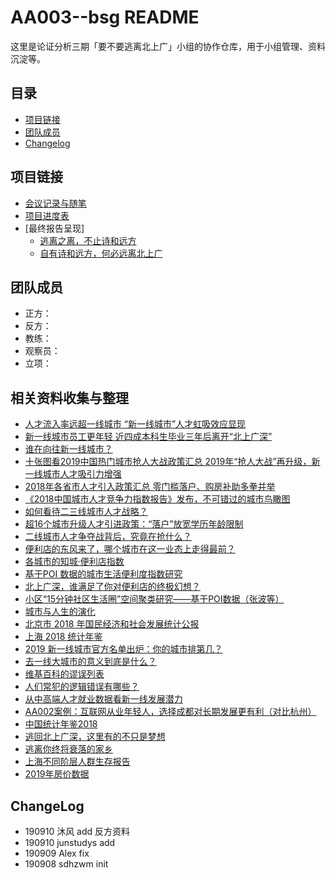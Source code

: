 # AA003--bsg README

这里是论证分析三期「要不要逃离北上广」小组的协作仓库，用于小组管理、资料沉淀等。

## 目录

- [项目链接](#项目链接)
- [团队成员](#团队成员)
- [Changelog](#Changelog)

## 项目链接

- [会议记录与随笔](https://github.com/sdhzwm/AA003--bsg/issues)
- [项目进度表](https://shimo.im/sheets/9JKQWhPXtdPYkH8H/668Nx/)
- [最终报告呈现]
    - [逃离之离，不止诗和远方](https://shimo.im/docs/cyQcCDxDTwwcdTQw)
    - [自有诗和远方，何必远离北上广](https://shimo.im/docs/KYqyx3xc3rPVhwpX)

## 团队成员

- 正方：
- 反方：
- 教练：
- 观察员：
- 立项：

## 相关资料收集与整理
- [人才流入率远超一线城市 “新一线城市”人才虹吸效应显现](http://www.xinhuanet.com/legal/2018-05/11/c_1122815638.htm)
- [新一线城市员工更年轻 近四成本科生毕业三年后离开“北上广深”](http://www.nbd.com.cn/articles/2019-07-05/1351175.html)
- [谁在向往新一线城市？](https://www.huxiu.com/article/268076.html)
- [十张图看2019中国热门城市抢人大战政策汇总 2019年“抢人大战”再升级，新一线城市人才吸引力增强](https://www.qianzhan.com/analyst/detail/220/190814-eca31a9f.html)
- [2018年各省市人才引入政策汇总 零门槛落户、购房补助多拳并举](https://www.qianzhan.com/analyst/detail/220/180509-c708eff3.html)
- [《2018中国城市人才竞争力指数报告》发布，不可错过的城市鸟瞰图](https://www.hroot.com/d-9378718.hr?%E3%80%8A2018%E4%B8%AD%E5%9B%BD%E5%9F%8E%E5%B8%82%E4%BA%BA%E6%89%8D%E7%AB%9E%E4%BA%89%E5%8A%9B%E6%8C%87%E6%95%B0%E6%8A%A5%E5%91%8A%E3%80%8B%E5%8F%91%E5%B8%83%EF%BC%8C%E4%B8%8D%E5%8F%AF%E9%94%99%E8%BF%87%E7%9A%84%E5%9F%8E%E5%B8%82%E9%B8%9F%E7%9E%B0%E5%9B%BE-%E4%BA%BA%E5%8A%9B%E8%B5%84%E6%9C%AC%E7%AE%A1%E7%90%86-%E6%8A%A5%E5%91%8A)
- [如何看待二三线城市人才战略？](https://www.zhihu.com/question/68565455)
- [超16个城市升级人才引进政策：“落户”放宽学历年龄限制](http://www.xinhuanet.com/fortune/2019-02/24/c_1124154711.htm)
- [二线城市人才争夺战背后，究竟在抢什么？](https://36kr.com/p/5123768)
- [便利店的东风来了，哪个城市在这一业态上走得最前？](https://mp.weixin.qq.com/s/i9lo8NuLWPR1xHA6oHc5Zw)
- [各城市的知城·便利店指数](https://www.cbnweek.com/articles/normal/18026>)
- [基于POI 数据的城市生活便利度指数研究](<https://mp.weixin.qq.com/s?__biz=MzA3MTE4Mzc5OA==&mid=2658450996&idx=2&sn=5bbe3728117761004ec61a268204f8ac&scene=4#wechat_redirect> )
- [北上广深，谁满足了你对便利店的终极幻想？](<https://36kr.com/p/5155502> )
- [小区“15分钟社区生活圈”空间聚类研究——基于POI数据（张波等）](http://www.stats.gov.cn/tjzs/tjsj/tjcb/dysj/201902/t20190202_1648188.html)
- [城市与人生的演化](http://www.sohu.com/a/223136814_380923)
- [北京市 2018 年国民经济和社会发展统计公报 ](http://tjj.beijing.gov.cn/zxfb/201903/t20190320_418991.html)
- [上海 2018 统计年鉴](http://tjj.sh.gov.cn/html/sjfb/201901/1003014.html)
- [2019 新一线城市官方名单出炉：你的城市排第几？](https://www.yicai.com/news/100200192.html)
- [去一线大城市的意义到底是什么？](https://www.zhihu.com/question/48148522)
- [维基百科的谬误列表](https://zh.wikipedia.org/wiki/%E8%AC%AC%E8%AA%A4%E5%88%97%E8%A1%A8)
- [人们常犯的逻辑错误有哪些？](https://www.zhihu.com/question/19864656)
- [从中高端人才就业数据看新一线发展潜力](https://mp.weixin.qq.com/s/S4fsdbRAZ1D8j6F5UGCxCA)
- [AA002案例：互联网从业年轻人，选择成都对长期发展更有利（对比杭州）](<https://m.openmindclub.com/stu/AA002/homework/a4cca614-8375-488f-9073-dc5bf843b692/a2fbd62d-7718-4397-b6b0-9ef3416d684e> )
- [中国统计年鉴2018](<http://www.stats.gov.cn/tjsj/ndsj/2018/indexch.htm> )
- [逃回北上广深，这里有的不只是梦想](<https://36kr.com/p/5120368> )
- [逃离你终将衰落的家乡](https://mp.weixin.qq.com/s/hW3imAPE0CzpnCiGT--sRQ )
- [上海不同阶层人群生存报告](<https://mp.weixin.qq.com/s/Gdo0m1oNkVmNjWj014kx8Q> )
- [2019年房价数据](https://www.anjuke.com/fangjia/quanguo2019/)


## ChangeLog
- 190910 沐风 add 反方资料
- 190910 junstudys add
- 190909 Alex fix
- 190908 sdhzwm init